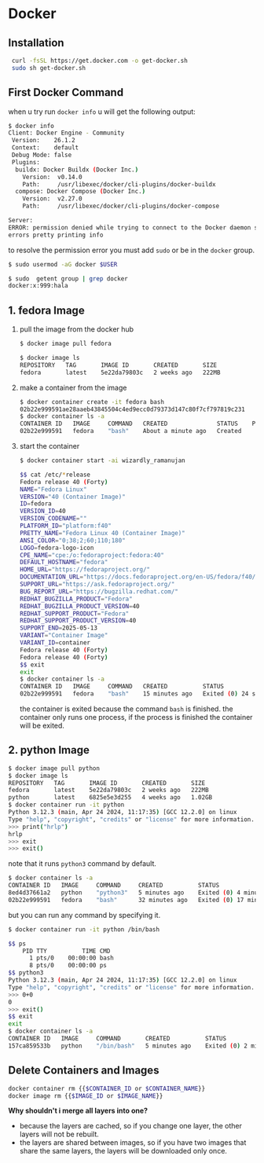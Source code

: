 # Docker

## Installation

```bash
 curl -fsSL https://get.docker.com -o get-docker.sh
 sudo sh get-docker.sh
```

## First Docker Command

when u try run `docker info` u will get the following output:

```bash
$ docker info
Client: Docker Engine - Community
 Version:    26.1.2
 Context:    default
 Debug Mode: false
 Plugins:
  buildx: Docker Buildx (Docker Inc.)
    Version:  v0.14.0
    Path:     /usr/libexec/docker/cli-plugins/docker-buildx
  compose: Docker Compose (Docker Inc.)
    Version:  v2.27.0
    Path:     /usr/libexec/docker/cli-plugins/docker-compose

Server:
ERROR: permission denied while trying to connect to the Docker daemon socket at unix:///var/run/docker.sock: Get "http://%2Fvar%2Frun%2Fdocker.sock/v1.45/info": dial unix /var/run/docker.sock: connect: permission denied
errors pretty printing info
```

to resolve the permission error you must add `sudo` or be in the `docker` group.

```bash
$ sudo usermod -aG docker $USER

$ sudo  getent group | grep docker
docker:x:999:hala
```

## 1. fedora Image

1. pull the image from the docker hub

    ```bash
    $ docker image pull fedora

    $ docker image ls
    REPOSITORY   TAG       IMAGE ID       CREATED       SIZE
    fedora       latest    5e22da79803c   2 weeks ago   222MB

    ```

2. make a container from the image

    ```bash
    $ docker container create -it fedora bash
    02b22e999591ae28aaeb43845504c4ed9ecc0d79373d147c80f7cf797819c231
    $ docker container ls -a
    CONTAINER ID   IMAGE     COMMAND   CREATED              STATUS    PORTS     NAMES
    02b22e999591   fedora    "bash"    About a minute ago   Created             wizardly_ramanujan
    ```

3. start the container

    ```bash
    $ docker container start -ai wizardly_ramanujan

    $$ cat /etc/*release
    Fedora release 40 (Forty)
    NAME="Fedora Linux"
    VERSION="40 (Container Image)"
    ID=fedora
    VERSION_ID=40
    VERSION_CODENAME=""
    PLATFORM_ID="platform:f40"
    PRETTY_NAME="Fedora Linux 40 (Container Image)"
    ANSI_COLOR="0;38;2;60;110;180"
    LOGO=fedora-logo-icon
    CPE_NAME="cpe:/o:fedoraproject:fedora:40"
    DEFAULT_HOSTNAME="fedora"
    HOME_URL="https://fedoraproject.org/"
    DOCUMENTATION_URL="https://docs.fedoraproject.org/en-US/fedora/f40/system-administrators-guide/"
    SUPPORT_URL="https://ask.fedoraproject.org/"
    BUG_REPORT_URL="https://bugzilla.redhat.com/"
    REDHAT_BUGZILLA_PRODUCT="Fedora"
    REDHAT_BUGZILLA_PRODUCT_VERSION=40
    REDHAT_SUPPORT_PRODUCT="Fedora"
    REDHAT_SUPPORT_PRODUCT_VERSION=40
    SUPPORT_END=2025-05-13
    VARIANT="Container Image"
    VARIANT_ID=container
    Fedora release 40 (Forty)
    Fedora release 40 (Forty)
    $$ exit 
    exit
    $ docker container ls -a
    CONTAINER ID   IMAGE     COMMAND   CREATED          STATUS                      PORTS     NAMES
    02b22e999591   fedora    "bash"    15 minutes ago   Exited (0) 24 seconds ago             wizardly_ramanujan
    ```

    the container is exited because the command `bash` is finished.
    the container only runs one process, if the process is finished the container will be exited.

## 2. python Image

  ```bash
  $ docker image pull python
  $ docker image ls
  REPOSITORY   TAG       IMAGE ID       CREATED       SIZE
  fedora       latest    5e22da79803c   2 weeks ago   222MB
  python       latest    6825e5e3d255   4 weeks ago   1.02GB
  $ docker container run -it python
  Python 3.12.3 (main, Apr 24 2024, 11:17:35) [GCC 12.2.0] on linux
  Type "help", "copyright", "credits" or "license" for more information.
  >>> print("hrlp")
  hrlp
  >>> exit
  >>> exit()
  ```

note that it runs `python3` command by default.

```bash
$ docker container ls -a
CONTAINER ID   IMAGE     COMMAND     CREATED          STATUS                       PORTS     NAMES
8ed4d37661a2   python    "python3"   5 minutes ago    Exited (0) 4 minutes ago               eager_yonath
02b22e999591   fedora    "bash"      32 minutes ago   Exited (0) 17 minutes ago              wizardly_ramanujan
```

but you can run any command by specifying it.

```bash
$ docker container run -it python /bin/bash

$$ ps
    PID TTY          TIME CMD
      1 pts/0    00:00:00 bash
      8 pts/0    00:00:00 ps
$$ python3
Python 3.12.3 (main, Apr 24 2024, 11:17:35) [GCC 12.2.0] on linux
Type "help", "copyright", "credits" or "license" for more information.
>>> 0+0
0
>>> exit()
$$ exit
exit
$ docker container ls -a
CONTAINER ID   IMAGE     COMMAND       CREATED          STATUS                        PORTS     NAMES
157ca859533b   python    "/bin/bash"   5 minutes ago    Exited (0) 2 minutes ago                gracious_jepsen
```

## Delete Containers and Images

```bash
docker container rm {{$CONTAINER_ID or $CONTAINER_NAME}} 
docker image rm {{$IMAGE_ID or $IMAGE_NAME}}
```

**Why shouldn't i merge all layers into one?**

- because the layers are cached, so if you change one layer, the other layers will not be rebuilt.
- the layers are shared between images, so if you have two images that share the same layers, the layers will be downloaded only once.
